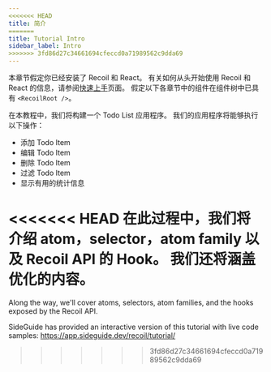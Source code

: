```yaml
---
<<<<<<< HEAD
title: 简介
=======
title: Tutorial Intro
sidebar_label: Intro
>>>>>>> 3fd86d27c34661694cfeccd0a71989562c9dda69
---
```


本章节假定你已经安装了 Recoil 和 React。 有关如何从头开始使用 Recoil 和 React 的信息，请参阅[快速上手](/docs/introduction/getting-started)页面。 假定以下各章节中的组件在组件树中已具有 `<RecoilRoot />`。

在本教程中，我们将构建一个 Todo List 应用程序。 我们的应用程序将能够执行以下操作：

- 添加 Todo Item
- 编辑 Todo Item
- 删除 Todo Item
- 过滤 Todo Item
- 显示有用的统计信息

<<<<<<< HEAD
在此过程中，我们将介绍 atom，selector，atom family 以及 Recoil API 的 Hook。 我们还将涵盖优化的内容。
=======
Along the way, we'll cover atoms, selectors, atom families, and the hooks exposed by the Recoil API.

SideGuide has provided an interactive version of this tutorial with live code samples: https://app.sideguide.dev/recoil/tutorial/
>>>>>>> 3fd86d27c34661694cfeccd0a71989562c9dda69

